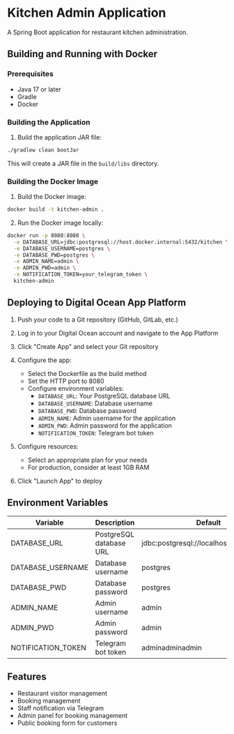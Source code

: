 # Kitchen Admin Application

A Spring Boot application for restaurant kitchen administration.

## Building and Running with Docker

### Prerequisites

- Java 17 or later
- Gradle
- Docker

### Building the Application

1. Build the application JAR file:

```bash
./gradlew clean bootJar
```

This will create a JAR file in the `build/libs` directory.

### Building the Docker Image

1. Build the Docker image:

```bash
docker build -t kitchen-admin .
```

2. Run the Docker image locally:

```bash
docker run -p 8080:8080 \
  -e DATABASE_URL=jdbc:postgresql://host.docker.internal:5432/kitchen \
  -e DATABASE_USERNAME=postgres \
  -e DATABASE_PWD=postgres \
  -e ADMIN_NAME=admin \
  -e ADMIN_PWD=admin \
  -e NOTIFICATION_TOKEN=your_telegram_token \
  kitchen-admin
```

## Deploying to Digital Ocean App Platform

1. Push your code to a Git repository (GitHub, GitLab, etc.)

2. Log in to your Digital Ocean account and navigate to the App Platform

3. Click "Create App" and select your Git repository

4. Configure the app:
   - Select the Dockerfile as the build method
   - Set the HTTP port to 8080
   - Configure environment variables:
     - `DATABASE_URL`: Your PostgreSQL database URL
     - `DATABASE_USERNAME`: Database username
     - `DATABASE_PWD`: Database password
     - `ADMIN_NAME`: Admin username for the application
     - `ADMIN_PWD`: Admin password for the application
     - `NOTIFICATION_TOKEN`: Telegram bot token

5. Configure resources:
   - Select an appropriate plan for your needs
   - For production, consider at least 1GB RAM

6. Click "Launch App" to deploy

## Environment Variables

| Variable | Description | Default |
|----------|-------------|---------|
| DATABASE_URL | PostgreSQL database URL | jdbc:postgresql://localhost:5432/kitchen |
| DATABASE_USERNAME | Database username | postgres |
| DATABASE_PWD | Database password | postgres |
| ADMIN_NAME | Admin username | admin |
| ADMIN_PWD | Admin password | admin |
| NOTIFICATION_TOKEN | Telegram bot token | adminadminadmin |

## Features

- Restaurant visitor management
- Booking management
- Staff notification via Telegram
- Admin panel for booking management
- Public booking form for customers